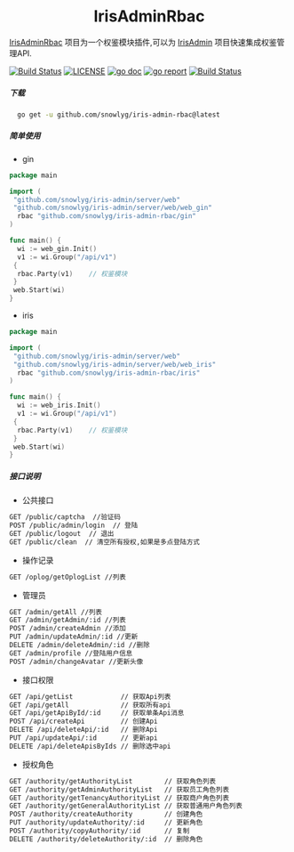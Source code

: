 <h1 align="center">IrisAdminRbac</h1>

[IrisAdminRbac](https://www.github.com/snowlyg/iris-admin-rbac) 项目为一个权鉴模块插件,可以为 [IrisAdmin](https://www.github.com/snowlyg/iris-admin) 项目快速集成权鉴管理API.


[![Build Status](https://app.travis-ci.com/snowlyg/iris-admin-rbac.svg?branch=main)](https://app.travis-ci.com/snowlyg/iris-admin-rbac)
[![LICENSE](https://img.shields.io/github/license/snowlyg/iris-admin-rbac)](https://github.com/snowlyg/iris-admin-rbac/blob/main/LICENSE)
[![go doc](https://godoc.org/github.com/snowlyg/iris-admin-rbac?status.svg)](https://godoc.org/github.com/snowlyg/iris-admin-rbac)
[![go report](https://goreportcard.com/badge/github.com/snowlyg/iris-admin-rbac)](https://goreportcard.com/badge/github.com/snowlyg/iris-admin-rbac)
[![Build Status](https://codecov.io/gh/snowlyg/iris-admin-rbac/branch/main/graph/badge.svg)](https://codecov.io/gh/snowlyg/iris-admin-rbac)

##### 下载

```sh
  go get -u github.com/snowlyg/iris-admin-rbac@latest
```

##### 简单使用

- gin

```go
package main

import (
 "github.com/snowlyg/iris-admin/server/web"
 "github.com/snowlyg/iris-admin/server/web/web_gin"
  rbac "github.com/snowlyg/iris-admin-rbac/gin"
)

func main() {
  wi := web_gin.Init()
  v1 := wi.Group("/api/v1")
 {
  rbac.Party(v1)    // 权鉴模块
 }
 web.Start(wi)
}

```

- iris
  
```go
package main

import (
 "github.com/snowlyg/iris-admin/server/web"
 "github.com/snowlyg/iris-admin/server/web/web_iris"
  rbac "github.com/snowlyg/iris-admin-rbac/iris"
)

func main() {
  wi := web_iris.Init()
  v1 := wi.Group("/api/v1")
 {
  rbac.Party(v1)    // 权鉴模块
 }
 web.Start(wi)
}

```

##### 接口说明

- 公共接口 
  
```txt
GET /public/captcha  //验证码
POST /public/admin/login  // 登陆
GET /public/logout  // 退出
GET /public/clean  // 清空所有授权,如果是多点登陆方式
```

- 操作记录
  
```txt
GET /oplog/getOplogList //列表
```

- 管理员

```txt
GET /admin/getAll //列表
GET /admin/getAdmin/:id //列表
POST /admin/createAdmin //添加
PUT /admin/updateAdmin/:id //更新
DELETE /admin/deleteAdmin/:id //删除
GET /admin/profile //登陆用户信息
POST /admin/changeAvatar //更新头像
```

- 接口权限

```txt
GET /api/getList            // 获取Api列表
GET /api/getAll             // 获取所有api
GET /api/getApiById/:id     // 获取单条Api消息
POST /api/createApi         // 创建Api
DELETE /api/deleteApi/:id   // 删除Api
PUT /api/updateApi/:id      // 更新api
DELETE /api/deleteApisByIds // 删除选中api
```

- 授权角色

```txt
GET /authority/getAuthorityList        // 获取角色列表
GET /authority/getAdminAuthorityList   // 获取员工角色列表
GET /authority/getTenancyAuthorityList // 获取商户角色列表
GET /authority/getGeneralAuthorityList // 获取普通用户角色列表
POST /authority/createAuthority        // 创建角色
PUT /authority/updateAuthority/:id     // 更新角色
POST /authority/copyAuthority/:id      // 复制
DELETE /authority/deleteAuthority/:id  // 删除角色
```
